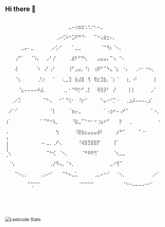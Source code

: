 ## Hi there 👋


<br/>
⠀⠀⠀⠀⠀⠀⠀⠀⠀⠀⠀⠀⠀⠀⠀⠀⠀⠀⠀⠀⣀⠤⢔⣶⣖⢂⢒⡐⠢⠤⣀⠀⠀⠀⠀⠀⠀⠀⠀⠀⠀⠀⠀⠀⠀⠀⠀⠀⠀⠀
⠀⠀⠀⠀⠀⠀⠀⠀⠀⠀⠀⠀⠀⠀⠀⠀⢀⠤⢊⠵⠒⣩⠟⠛⠙⠂⠀⠀⠉⠒⢤⣾⣖⠤⡀⠀⠀⠀⠀⠀⠀⠀⠀⠀⠀⠀⠀⠀⠀⠀
⠀⠀⠀⠀⠀⣀⡤⠄⣀⠀⠀⠀⠀⠀⢀⠔⡡⠊⠀⠀⠀⠁⣀⣀⠀⠀⠀⠀⠀⠀⠈⠉⠻⡆⠈⠢⡀⠀⠀⠀⠀⠀⠀⠀⠀⠀⠀⠀⠀⠀
⠀⠀⠀⢠⠋⠁⠀⠀⠈⠱⡄⠀⠀⡠⠃⡜⠀⠀⠀⠀⢀⣾⠗⠋⠛⢆⠀⠀⠀⣠⣤⣤⡄⠉⢢⠀⠑⠄⠀⠀⠀⠀⠀⠀⠀⠀⠀⠀⠀⠀
⠀⠀⠀⢼⠀⠀⠀⠀⠀⠀⠱⠀⢠⠃⢠⠃⠀⠀⠀⠀⢸⠋⣠⣤⡀⠘⡆⠀⢰⡿⠋⠉⠳⣄⠈⣆⠀⠐⡄⠀⠀⢀⠔⠂⠐⠲⢄⠀⠀⠀
⠀⠀⠀⠈⢆⠀⠀⠀⠀⠀⢀⢃⠆⠀⠀⠁⠀⠀⢄⣀⣹⠀⣷⣼⣿⠀⢻⠀⢿⣖⣹⣷⡀⠈⡆⠈⠀⠀⢰⡀⠰⠃⠀⠀⠀⠀⠀⡇⠀⠀
⠀⠀⠀⠀⠈⣆⠤⠤⠤⠤⠾⣼⡀⠀⠀⠀⠀⠀⢀⡀⠂⠙⠻⡓⠋⢀⡏⠀⠀⢿⢿⡽⠃⠀⡜⠀⠀⠀⠀⡇⡇⠀⠀⠀⠀⠀⡠⠁⠀⠀
⠀⠀⢀⠔⡩⠀⠀⠀⠀⠀⠀⠀⠉⠓⢄⠀⠀⠊⠁⠙⢕⠂⠀⠘⡖⠊⠀⠀⠀⠀⠑⡤⠔⠊⡉⠐⠀⠀⢀⣰⡼⠤⠤⠤⢄⣰⠁⠀⠀⠀
⠀⡰⠁⠊⠀⠀⠀⠀⠀⠀⠀⠀⠀⠀⠈⡇⠀⠀⠀⠀⠈⣶⡤⣀⠀⠀⠀⠀⠀⠀⠀⠁⠠⣲⠖⠤⢠⠞⠉⠀⠀⠀⠀⠀⠀⠀⠁⠢⡀⠀
⢰⠁⠀⠀⠀⠀⠀⠀⠀⠀⠀⠁⠉⠛⠒⢧⡀⠀⠀⠀⠀⠘⣷⣀⠉⠑⠒⠂⠒⢐⣦⠖⠋⠀⠀⠀⡗⠀⠀⢀⠀⠀⠀⠀⠀⠀⠀⠀⠐⠀
⠠⠀⠀⠀⠀⠀⠀⠀⠀⠀⠀⠀⠀⠀⠀⠀⢳⠀⠀⠀⠀⠀⠸⣿⣷⣦⣤⣤⣤⣾⠇⠀⠀⠀⠀⡴⠛⠉⠀⠀⠀⠀⠉⠐⠂⠀⠀⠀⠀⢠
⢰⠀⠀⠀⠀⠀⠀⠀⠀⠀⠀⠠⠄⣀⡀⢀⠞⢄⠀⠀⠀⠀⠀⠘⢾⣿⣻⣿⣿⡟⠀⠀⠀⠀⢸⠁⠀⠀⠀⠀⠀⠀⠀⠀⠀⠀⠀⠀⠀⢸
⠈⢆⠀⠀⠀⠀⠀⠀⠀⠀⠀⠀⠀⠉⠓⢎⠀⠈⠢⡀⠀⠀⠀⠀⠈⠛⠿⠿⢛⠁⠀⠀⠀⠀⠈⢆⣀⣀⠀⠀⠀⠀⠀⠀⠀⠀⠀⠀⠀⠈
⠀⠈⢢⠀⠀⠀⠀⠀⠀⠀⠀⠀⠀⠀⢀⡜⠻⢤⡀⠈⠲⡀⠀⠀⠀⠀⠀⠀⠀⠀⠀⠀⠀⣀⠔⢻⠉⠀⠀⠀⠀⠀⠀⠀⠀⠀⠀⠀⠀⠀
⠀⠀⠀⠉⠢⢄⡀⠀⠀⠀⠀⢀⡠⠔⠊⠀⠀⠀⠉⠓⠦⣀⣁⠀⠀⠀⠀⠀⢀⣀⠤⠒⠊⠀⠀⠈⠢⡀⠀⠀⠀⠀⠀⠀⠀⠀⢀⠔⠁⠀
⠀⠀⠀⠀⠀⠀⠀⠉⢉⠉⠉⠀⠀⠀⠀⠀⠀⠀⠀⠀⠀⠀⠀⠈⠉⠉⠉⠉⠀⠀⠀⠀⠀⠀⠀⠀⠀⠈⠑⠒⠤⠤⠤⠤⠒⠊⠁⠀⠀⠀

<br/><br/><br/>

![Leetcode Stats](https://leetcard.jacoblin.cool/TheSergeX)


<!--
**TheSergeX/TheSergeX** is a ✨ _special_ ✨ repository because its `README.md` (this file) appears on your GitHub profile.

Here are some ideas to get you started:

- 🔭 I’m currently working on ...
- 🌱 I’m currently learning ...
- 👯 I’m looking to collaborate on ...
- 🤔 I’m looking for help with ...
- 💬 Ask me about ...
- 📫 How to reach me: ...
- 😄 Pronouns: ...
- ⚡ Fun fact: ...
-->
